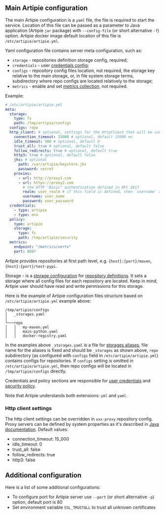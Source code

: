 ## Main Artipie configuration

The main Artipie configuration is a `yaml` file, the file is required to start the service. 
Location of this file can be passed as a parameter to Java application (Artipie `jar` package) 
with `--config-file` (or short alternative `-f`) option. Artipie docker image default location 
of this file is `/etc/artipie/artipie.yml`. 

Yaml configuration file contains server meta configuration, such as:
 - `storage` - repositories definition storage config, required;
 - `credentials` - user [credentials config](./Configuration-Credentials);
 - `configs` - repository config files location, not required, the storage key relative to the 
main storage, or, in file system storage terms, subdirectory where repo configs are located relatively to the storage;
 - `metrics` - enable and set [metrics collection](./Configuration-Metrics), not required.

Example: 
```yaml
# /etc/artipie/artipie.yml
meta:
  storage:
    type: fs
    path: /tmp/artipie/configs
  configs: repo
  http_client: # optional, settings for the HttpClient that will be used in xxx-proxy repositories
    connection_timeout: 25000 # optional, default 15000 ms 
    idle_timeout: 500 # optional, default 0
    trust_all: true # optional, default false
    follow_redirects: true # optional, default true
    http3: true # optional, default false
    jks: # optional
      path: /var/artipie/keystore.jks
      password: secret
    proxies:
      - url: http://proxy1.com
      - url: https://proxy2.com
        # the HTTP "Basic" authentication defined in RFC 2617
        realm: user_realm # if this field is defined, then `username` and `password` are mandatory
        username: user_name
        password: user_password
  credentials:
    - type: artipie
    - type: env
  policy:
    type: artipie
    storage:
      type: fs
      path: /tmp/artipie/security
  metrics:
    endpoint: "/metrics/vertx"
    port: 8087
```

Artipie provides repositories at first path level, e.g. `{host}:{port}/maven`, `{host}:{port}/test-pypi`.

Storage - is a [storage configuration](./Configuration-Storage)
for [repository definitions](./Configuration-Repository).
It sets a storage where all config files for each repository are located. Keep in mind,
Artipie user should have read and write permissions for this storage.

Here is the example of Artipie configuration files structure based on 
`/etc/artipie/artipie.yml` example above:
```
/tmp/artipie/configs
│   _storages.yaml 
│
└───repo
│   │   my-maven.yml
│   │   main-python.yaml
│   │   docker-registry.yaml
```

In the examples above `_storages.yaml` is a file for [storages aliases](./Configuration-Storage#storage-aliases),
file name for the aliases is fixed and should be `_storages` as shown above,
`repo` subdirectory (as configured with `configs` field in `/etc/artipie/artipie.yml`) contains configs for 
repositories. If `configs` setting is omitted in `/etc/artipie/artipie.yml`, then repo configs will be located 
in `/tmp/artipie/configs` directly.

Credentials and policy sections are responsible for [user credentials](./Configuration-Credentials) and [security policy](./Configuration-Policy).

Note that Artipie understands both extensions: `yml` and `yaml`.

### Http client settings
The http client settings can be overridden in `xxx-proxy` repository config.
Proxy servers can be defined by system properties as it's described in [Java documentation](https://docs.oracle.com/javase/8/docs/technotes/guides/net/proxies.html).
Default values:
 - connection_timeout: 15_000
 - idle_timeout: 0 
 - trust_all: false
 - follow_redirects: true
 - http3: false

## Additional configuration 

Here is a list of some additional configurations:

- To configure port for Artipie server use `--port` (or short alternative `-p`) option, default port is 80
- Set environment variable `SSL_TRUSTALL` to trust all unknown certificates
